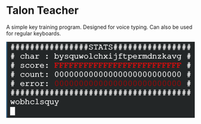# Talon Teacher

A simple key training program. Designed for voice typing. Can also be used for regular keyboards.

![Talon Teacher](/talon_teach.gif)

